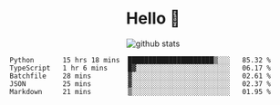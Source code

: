 <h1 align="center">Hello 👋 </h3>

<p align="center">
  <img src="https://github-readme-stats.vercel.app/api?username=syeehyn&hide=stars,prs,issues,contribs&count_private=true&hide_title=true" alt="github stats" />
</p>

<!--START_SECTION:waka-->
```text
Python       15 hrs 18 mins  █████████████████████▒░░░   85.32 % 
TypeScript   1 hr 6 mins     █▓░░░░░░░░░░░░░░░░░░░░░░░   06.17 % 
Batchfile    28 mins         ▓░░░░░░░░░░░░░░░░░░░░░░░░   02.61 % 
JSON         25 mins         ▓░░░░░░░░░░░░░░░░░░░░░░░░   02.37 % 
Markdown     21 mins         ▒░░░░░░░░░░░░░░░░░░░░░░░░   01.95 % 
```
<!--END_SECTION:waka-->

